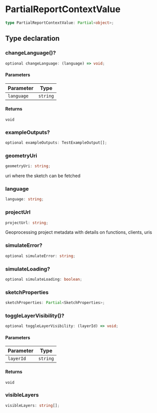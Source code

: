 # PartialReportContextValue

```ts
type PartialReportContextValue: Partial<object>;
```

## Type declaration

### changeLanguage()?

```ts
optional changeLanguage: (language) => void;
```

#### Parameters

| Parameter | Type |
| ------ | ------ |
| `language` | `string` |

#### Returns

`void`

### exampleOutputs?

```ts
optional exampleOutputs: TestExampleOutput[];
```

### geometryUri

```ts
geometryUri: string;
```

uri where the sketch can be fetched

### language

```ts
language: string;
```

### projectUrl

```ts
projectUrl: string;
```

Geoprocessing project metadata with details on functions, clients, uris

### simulateError?

```ts
optional simulateError: string;
```

### simulateLoading?

```ts
optional simulateLoading: boolean;
```

### sketchProperties

```ts
sketchProperties: Partial<SketchProperties>;
```

### toggleLayerVisibility()?

```ts
optional toggleLayerVisibility: (layerId) => void;
```

#### Parameters

| Parameter | Type |
| ------ | ------ |
| `layerId` | `string` |

#### Returns

`void`

### visibleLayers

```ts
visibleLayers: string[];
```

